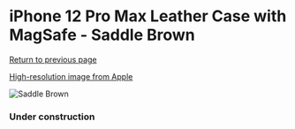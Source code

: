 # iPhone 12 Pro Max Leather Case with MagSafe - Saddle Brown

[Return to previous page](/iphone_12)

[High-resolution image from Apple](https://store.storeimages.cdn-apple.com/8756/as-images.apple.com/is/MHKL3?wid=4500&hei=4500&fmt=png)

<div style="width: 384px"><img src="/everyphone/MHKL3.png" alt="Saddle Brown"></div>

### Under construction
